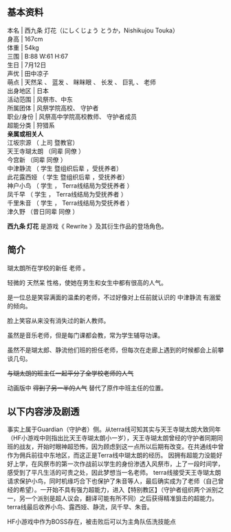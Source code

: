 **基本资料**  
---  
本名  |  西九条 灯花（にしくじょう とうか，Nishikujou Touka）   
身高  |  167cm   
体重  |  54kg   
三围  |  B:88 W:61 H:67   
生日  |  7月12日   
声优  |  田中凉子   
萌点  |  天然呆  、  蓝发  、  眯眯眼  、  长发  、  巨乳  、  老师   
出身地区  |  日本   
活动范围  |  风祭市、中东   
所属团体  |  风祭学院高校、  守护者   
职业/身份  |  风祭高中学院高校教师、  守护者成员   
超能分类  |  狩猎系   
**亲属或相关人**  
江坂宗源  （  上司  暨教官）  
天王寺瑚太朗  （同辈  同僚  ）  
今宫新  （同辈  同僚  ）  
中津静流  （  学生  暨组织后辈  ，受抚养者）  
此花露西娅  （  学生  暨组织后辈  ，受抚养者）  
神户小鸟  （  学生  ，  Terra线结局为受抚养者  ）  
凤千早  （  学生  ，  Terra线结局为受抚养者  ）  
千里朱音  （  学生  ，  Terra线结局为受抚养者  ）  
津久野  （昔日同辈  同僚  ）  
  
**西九条 灯花** 是游戏《  Rewrite  》及其衍生作品的登场角色。

##  简介

瑚太朗所在学校的新任  老师  。

轻微的  天然呆  性格，使她在男生和女生中都有很高的人气。

是一位总是笑容满面的温柔的老师，不过好像对上任前就认识的  中津静流  有溺爱的倾向。

脸上笑容从来没有消失过的新人教师。

虽然是音乐老师，但是每门课都会教，常为学生辅导功课。

虽然不是瑚太郎、静流他们班的担任老师，但每次在走廊上遇到的时候都会上前攀谈几句。

~~与瑚太朗的班主任一起平分了全学校老师的人气~~

动画版中 ~~得到了另一半的人气~~ 替代了原作中班主任的位置。

以下内容涉及剧透  
---  
事实上属于Guardian（守护者）侧。从terra线可知其实与天王寺瑚太朗大致同年（HF小游戏中则指出比天王寺瑚太朗小一岁），天王寺瑚太朗曾经的守护者同期同班的战友，开始时眼神超恐怖，因为顾虑到这一点所以后期有改变。在共通线中曾作为佣兵前往中东地区，而这正是Terra线中瑚太朗的经历。
因拥有超能力没能好好上学，在风祭市的第一次作战前以学生的身份渗透入风祭市，上了一段时间学，感受到了平凡生活的可贵之处，因此梦想当一名老师。
terra线接受天王寺瑚太朗请求保护小鸟，同时机缘巧合下也保护了朱音等人，最后确实成为了老师（自己曾经的希望）。一开始不具有强力超能力，进入【特别教区】（守护者组织两个派别之一，另一个派别是超人议会，翻译可能有所不同）之后获得精准狙击的超能力。terra线最后收养小鸟、露西娅、静流，凤千早、朱音。  
  
  
HF小游戏中作为BOSS存在，被击败后可以为主角队伍洗技能点